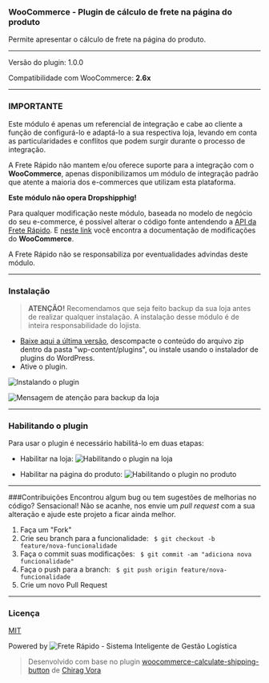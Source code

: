 ### WooCommerce - Plugin de cálculo de frete na página do produto
Permite apresentar o cálculo de frete na página do produto.
	
---

Versão do plugin: 1.0.0

Compatibilidade com WooCommerce: **2.6x**

-------------

### IMPORTANTE

Este módulo é apenas um referencial de integração e cabe ao cliente a função de configurá-lo e adaptá-lo a sua respectiva loja, levando em conta as particularidades e conflitos que podem surgir durante o processo de integração.

A Frete Rápido não mantem e/ou oferece suporte para a integração com o **WooCommerce**, apenas disponibilizamos um módulo de integração padrão que atente a maioria dos e-commerces que utilizam esta plataforma.

**Este módulo não opera Dropshipphig!**

Para qualquer modificação neste módulo, baseada no modelo de negócio do seu e-commerce, é possível alterar o código fonte antendendo a  [API da Frete Rápido][6]. E [neste link][5] você encontra a documentação de modificações do **WooCommerce**.

A Frete Rápido não se responsabiliza por eventualidades advindas deste módulo.

--------------

### Instalação

>**ATENÇÃO!** Recomendamos que seja feito backup da sua loja antes de realizar qualquer instalação. A instalação desse módulo é de inteira responsabilidade do lojista.


- [Baixe aqui a última versão][1], descompacte o conteúdo do arquivo zip dentro da pasta "wp-content/plugins", ou instale usando o instalador de plugins do WordPress.
- Ative o plugin.

![Instalando o plugin](https://freterapido.com/dev/imgs/woocommerce_2.6_doc/product_page/intall_plugin_product.gif "Procedimento de Instalação")

![Mensagem de atenção para backup da loja](https://freterapido.com/dev/imgs/woocommerce_2.6_doc/attention_2.png "#FicaDica ;)")

----------

### Habilitando o plugin

Para usar o plugin é necessário habilitá-lo em duas etapas:

- Habilitar na loja:
![Habilitando o plugin na loja](https://freterapido.com/dev/imgs/woocommerce_2.6_doc/product_page/enable_plugin_product.gif "")

- Habilitar na página do produto:
![Habilitando o plugin no produto](http://freterapido.com/dev/imgs/woocommerce_2.6_doc/product_page/produto_tab_calcular_frete.png "Configuração de categorias")

--------

###Contribuições
Encontrou algum bug ou tem sugestões de melhorias no código? Sensacional! Não se acanhe, nos envie um *pull request* com a sua alteração e ajude este projeto a ficar ainda melhor.

1. Faça um "Fork"
2. Crie seu branch para a funcionalidade: ` $ git checkout -b feature/nova-funcionalidade`
3. Faça o commit suas modificações: ` $ git commit -am "adiciona nova funcionalidade"`
4. Faça o push para a branch: ` $ git push origin feature/nova-funcionalidade`
5. Crie um novo Pull Request

--------

### Licença
[MIT][2]

Powered by ![Frete Rápido - Sistema Inteligente de Gestão Logística](https://freterapido.com/imgs/frete_rapido.png)


> Desenvolvido com base no plugin [woocommerce-calculate-shipping-button][3] de [Chirag Vora][4]

[1]: https://github.com/freterapido/freterapido_woocommerce_2.6_shipping_product_page/archive/master.zip
[2]: https://github.com/freterapido/freterapido_woocommerce_2.6_shipping_product_page/blob/master/LICENSE
[3]: https://github.com/chirag-v/woocommerce-calculate-shipping-button
[4]: https://github.com/chirag-v
[5]: https://woocommerce.com/developers/
[6]: https://www.freterapido.com/dev/
